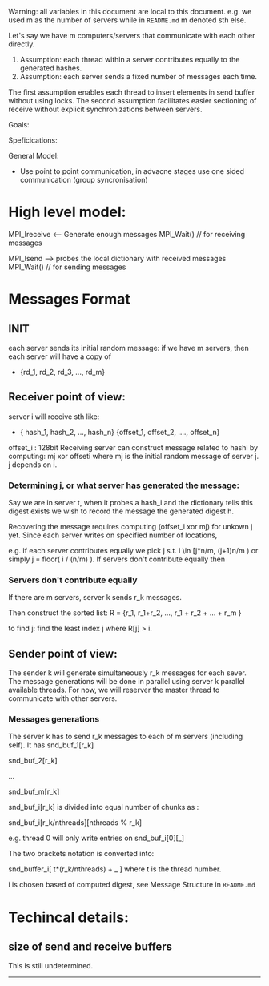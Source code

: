 Warning: all variables in this document are local to this document. e.g.
we used m as the number of servers while in `README.md` m denoted sth else.

Let's say we have m computers/servers that communicate with each other directly.
1. Assumption: each thread within a server contributes equally to the generated hashes.
2. Assumption: each server sends a fixed number of messages each time.

The first assumption enables each thread to insert elements in send buffer
without using locks. The second assumption facilitates easier sectioning of
receive without explicit synchronizations between servers.



Goals:

Speficications:

General Model:
- Use point to point communication, in advacne stages use one sided communication (group syncronisation)

# High level model:


MPI_Ireceive <--
Generate enough messages
MPI_Wait() // for receiving messages 


MPI_Isend -->
probes the local dictionary with received messages
MPI_Wait() // for sending messages




# Messages Format


## INIT
each server sends its initial random message:
if we have m servers, then each server will have a copy of
- {rd_1, rd_2, rd_3, ..., rd_m}




## Receiver point of view:

server i will receive sth like: 
- {  hash_1,   hash_2, ...,     hash_n}
  {offset_1, offset_2, ....,  offset_n}

offset_i : 128bit
Receiving server can construct message related to hashi by computing:
mj xor offseti where mj is the initial random message of server j.
j depends on i.

### Determining j, or what server has generated the message:
Say we are in server t, when it probes a hash_i and the dictionary tells this
digest exists we wish to record the message the generated digest h.

Recovering the message requires computing (offset_i xor mj) for unkown j yet. 
Since each server writes on specified number of locations, 


e.g. if each server contributes equally we pick j s.t. i \in [j*n/m, (j+1)n/m )
or simply j = floor( i / (n/m) ). If servers don't contribute equally then

### Servers don't contribute equally
If there are m servers, server k sends r_k messages.

Then construct the sorted list:
R = {r_1, r_1+r_2, ..., r_1 + r_2 + ... + r_m }

to find j:
find the least index j where R[j] > i.




## Sender point of view:

The sender k will generate simultaneously r_k messages for each sever. 
The message generations will be done in parallel using server k parallel
available threads. For now, we will reserver the master thread to communicate
with other servers.





### Messages generations
The server k has to send r_k messages to each of m servers (including self). 
It has 
snd_buf_1[r_k]

snd_buf_2[r_k]

...

snd_buf_m[r_k]



snd_buf_i[r_k] is divided into equal number of chunks as :

snd_buf_i[r_k/nthreads][nthreads % r_k]

e.g. thread 0 will only write entries on snd_buf_i[0][_]

The two brackets notation is converted into:


snd_buffer_i[ t*(r_k/nthreads) + _ ] where t is the thread number.


i is chosen based of computed digest, see Message Structure in `README.md`



# Techincal details:

## size of send and receive buffers
This is still undetermined.




---


